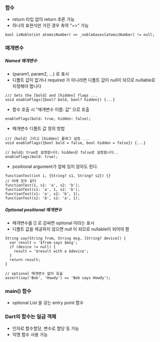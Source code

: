 ### 함수
- return 타입 없이 return 추론 가능
- 하나의 표현식만 가진 경우 축약 "=>" 가능
```
bool isNoble(int atomicNumber) => _nobleGases[atomicNumber] != null;
```

### 매개변수
##### Named 매개변수
- {param1, param2, ...} 로 표시
- 디폴트 값이 없거나 required 가 아니라면 디폴트 값이 null이 되므로 nullable로 지정해야 합니다
```
/// Sets the [bold] and [hidden] flags ...
void enableFlags({bool? bold, bool? hidden}) {...}
```

- 함수 호출 시 "매개변수 이름: 값" 으로 호출
```
enableFlags(bold: true, hidden: false);
```

- 매개변수 디폴트 값 정의 방법
```
/// [bold] 그리고 [hidden] 플래그 설정 ...
void enableFlags({bool bold = false, bool hidden = false}) {...}

// bold는 true로 설정됩니다; hidden은 false로 설정됩니다..
enableFlags(bold: true);
```

- positional argument가 앞에 있지 않아도 된다.
```
functionTest(int i, {String? s1, String? s2}) {}
// 아래 모두 같다
functionTest(1, s1: 'a', s2: 'b');
functionTest(s1: 'a', 1, s2: 'b');
functionTest(s1: 'a', s2: 'b', 1);
functionTest(s2: 'b', s1: 'a', 1);
```

##### Optional positional 매개변수
- 매개변수를 [] 로 감싸면 optional 이라는 표시
- 디폴트 값을 제공하지 않으면 null 이 되므로 nullable이 되어야 함
```
String say(String from, String msg, [String? device]) {
  var result = '$from says $msg';
  if (device != null) {
    result = '$result with a $device';
  }
  return result;
}

// optional 매개변수 없이 호출
assert(say('Bob', 'Howdy') == 'Bob says Howdy');
```

### main() 함수
- optional List<String> 을 갖는 entry point 함수

### Dart의 함수는 일급 객체
- 인자로 함수할당, 변수로 할당 등 가능
- 익명 함수 사용 가능
